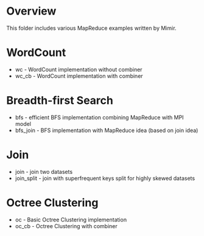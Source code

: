 # Overview
This folder includes various MapReduce examples written by Mimir.

# WordCount
* wc - WordCount implementation without combiner
* wc_cb - WordCount implementation with combiner

# Breadth-first Search
* bfs - efficient BFS implementation combining MapReduce with MPI model
* bfs_join - BFS implementation with MapReduce idea (based on join idea)

# Join
* join - join two datasets
* join_split - join with superfrequent keys split for highly skewed
  datasets

# Octree Clustering
* oc - Basic Octree Clustering implementation
* oc_cb - Octree Clustering with combiner
